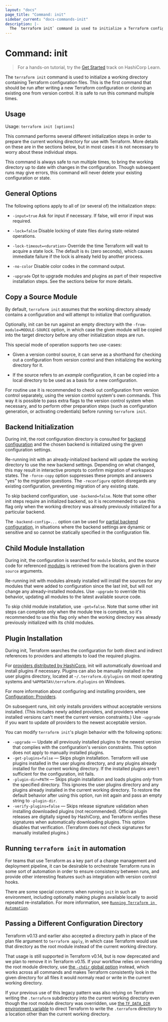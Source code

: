 ```yaml
---
layout: "docs"
page_title: "Command: init"
sidebar_current: "docs-commands-init"
description: |-
  The `terraform init` command is used to initialize a Terraform configuration. This is the first command that should be run for any new or existing Terraform configuration. It is safe to run this command multiple times.
---
```


# Command: init

> For a hands-on tutorial, try the [Get Started](https://learn.hashicorp.com/terraform/getting-started/intro?utm_source=WEBSITE&utm_medium=WEB_IO&utm_offer=ARTICLE_PAGE&utm_content=DOCS) track on HashiCorp Learn.

The `terraform init` command is used to initialize a working directory
containing Terraform configuration files. This is the first command that should
be run after writing a new Terraform configuration or cloning an existing one
from version control. It is safe to run this command multiple times.

## Usage

Usage: `terraform init [options]`

This command performs several different initialization steps in order to
prepare the current working directory for use with Terraform. More details on
these are in the sections below, but in most cases it is not necessary to worry
about these individual steps.

This command is always safe to run multiple times, to bring the working
directory up to date with changes in the configuration. Though subsequent runs
may give errors, this command will never delete your existing configuration or
state.

## General Options

The following options apply to all of (or several of) the initialization steps:

* `-input=true` Ask for input if necessary. If false, will error if
  input was required.

* `-lock=false` Disable locking of state files during state-related operations.

* `-lock-timeout=<duration>` Override the time Terraform will wait to acquire
  a state lock. The default is `0s` (zero seconds), which causes immediate
  failure if the lock is already held by another process.

* `-no-color` Disable color codes in the command output.

* `-upgrade` Opt to upgrade modules and plugins as part of their respective
  installation steps. See the sections below for more details.

## Copy a Source Module

By default, `terraform init` assumes that the working directory already
contains a configuration and will attempt to initialize that configuration.

Optionally, init can be run against an empty directory with the
`-from-module=MODULE-SOURCE` option, in which case the given module will be
copied into the target directory before any other initialization steps are
run.

This special mode of operation supports two use-cases:

* Given a version control source, it can serve as a shorthand for checking out
  a configuration from version control and then initializing the working directory
  for it.

* If the source refers to an _example_ configuration, it can be copied into
  a local directory to be used as a basis for a new configuration.

For routine use it is recommended to check out configuration from version
control separately, using the version control system's own commands. This way
it is possible to pass extra flags to the version control system when necessary,
and to perform other preparation steps (such as configuration generation, or
activating credentials) before running `terraform init`.

## Backend Initialization

During init, the root configuration directory is consulted for
[backend configuration](/docs/backends/config.html) and the chosen backend
is initialized using the given configuration settings.

Re-running init with an already-initialized backend will update the working
directory to use the new backend settings. Depending on what changed, this
may result in interactive prompts to confirm migration of workspace states.
The `-force-copy` option suppresses these prompts and answers "yes" to the
migration questions. The `-reconfigure` option disregards any existing
configuration, preventing migration of any existing state.

To skip backend configuration, use `-backend=false`. Note that some other init
steps require an initialized backend, so it is recommended to use this flag only
when the working directory was already previously initialized for a particular
backend.

The `-backend-config=...` option can be used for
[partial backend configuration](/docs/backends/config.html#partial-configuration),
in situations where the backend settings are dynamic or sensitive and so cannot
be statically specified in the configuration file.

## Child Module Installation

During init, the configuration is searched for `module` blocks, and the source
code for referenced [modules](/docs/modules/) is retrieved from the locations
given in their `source` arguments.

Re-running init with modules already installed will install the sources for
any modules that were added to configuration since the last init, but will not
change any already-installed modules. Use `-upgrade` to override this behavior,
updating all modules to the latest available source code.

To skip child module installation, use `-get=false`. Note that some other init
steps can complete only when the module tree is complete, so it's recommended
to use this flag only when the working directory was already previously
initialized with its child modules.

## Plugin Installation

During init, Terraform searches the configuration for both direct and indirect
references to providers and attempts to load the required plugins.

For [providers distributed by HashiCorp](/docs/providers/index.html),
init will automatically download and install plugins if necessary. Plugins
can also be manually installed in the user plugins directory, located at
`~/.terraform.d/plugins` on most operating systems and
`%APPDATA%\terraform.d\plugins` on Windows.

For more information about configuring and installing providers, see
[Configuration: Providers](/docs/configuration/providers.html).

On subsequent runs, init only installs providers without acceptable versions
installed. (This includes newly added providers, and providers whose installed
versions can't meet the current version constraints.) Use `-upgrade` if you want
to update _all_ providers to the newest acceptable version.

You can modify `terraform init`'s plugin behavior with the following options:

- `-upgrade` — Update all previously installed plugins to the newest version
  that complies with the configuration's version constraints. This option does
  not apply to manually installed plugins.
- `-get-plugins=false` — Skips plugin installation. Terraform will use plugins
  installed in the user plugins directory, and any plugins already installed
  for the current working directory. If the installed plugins aren't sufficient
  for the configuration, init fails.
- `-plugin-dir=PATH` — Skips plugin installation and loads plugins _only_ from
  the specified directory. This ignores the user plugins directory and any
  plugins already installed in the current working directory. To restore the
  default behavior after using this option, run init again and pass an empty
  string to `-plugin-dir`.
- `-verify-plugins=false` — Skips release signature validation when
  installing downloaded plugins (not recommended). Official plugin releases are
  digitally signed by HashiCorp, and Terraform verifies these signatures when
  automatically downloading plugins. This option disables that verification.
  (Terraform does not check signatures for manually installed plugins.)

## Running `terraform init` in automation

For teams that use Terraform as a key part of a change management and
deployment pipeline, it can be desirable to orchestrate Terraform runs in some
sort of automation in order to ensure consistency between runs, and provide
other interesting features such as integration with version control hooks.

There are some special concerns when running `init` in such an environment,
including optionally making plugins available locally to avoid repeated
re-installation. For more information, see
[`Running Terraform in Automation`](https://learn.hashicorp.com/terraform/development/running-terraform-in-automation).

## Passing a Different Configuration Directory

Terraform v0.13 and earlier also accepted a directory path in place of the
plan file argument to `terraform apply`, in which case Terraform would use
that directory as the root module instead of the current working directory.

That usage is still supported in Terraform v0.14, but is now deprecated and we
plan to remove it in Terraform v0.15. If your workflow relies on overriding
the root module directory, use
[the `-chdir` global option]()
instead, which works across all commands and makes Terraform consistently look
in the given directory for all files it would normaly read or write in the
current working directory.

If your previous use of this legacy pattern was also relying on Terraform
writing the `.terraform` subdirectory into the current working directory even
though the root module directory was overridden, use
[the `TF_DATA_DIR` environment variable](environment-variables.html#TF_DATA_DIR)
to direct Terraform to write the `.terraform` directory to a location other
than the current working directory.
